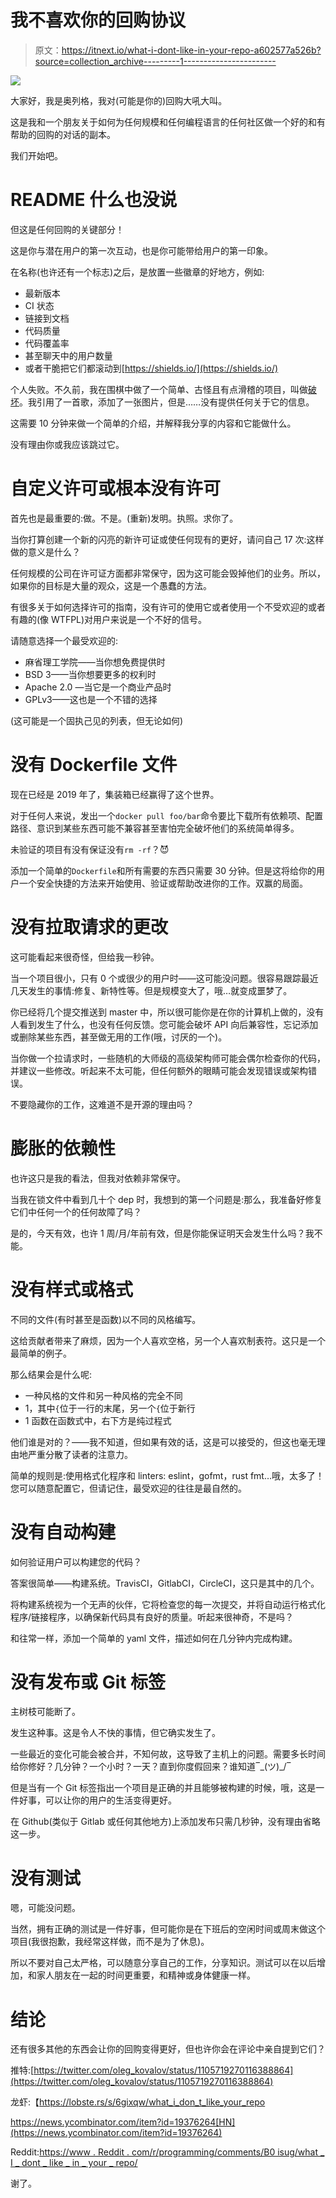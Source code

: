 # 我不喜欢你的回购协议

> 原文：<https://itnext.io/what-i-dont-like-in-your-repo-a602577a526b?source=collection_archive---------1----------------------->

![](img/2776a11c74ce85158b424416a462224d.png)

大家好，我是奥列格，我对(可能是你的)回购大吼大叫。

这是我和一个朋友关于如何为任何规模和任何编程语言的任何社区做一个好的和有帮助的回购的对话的副本。

我们开始吧。

# README 什么也没说

但这是任何回购的关键部分！

这是你与潜在用户的第一次互动，也是你可能带给用户的第一印象。

在名称(也许还有一个标志)之后，是放置一些徽章的好地方，例如:

*   最新版本
*   CI 状态
*   链接到文档
*   代码质量
*   代码覆盖率
*   甚至聊天中的用户数量
*   或者干脆把它们都滚动到[https://shields.io/](https://shields.io/)

个人失败。不久前，我在围棋中做了一个简单、古怪且有点滑稽的项目，叫做[破坏](http://github.com/cristaloleg/sabotage)。我引用了一首歌，添加了一张图片，但是……没有提供任何关于它的信息。

这需要 10 分钟来做一个简单的介绍，并解释我分享的内容和它能做什么。

没有理由你或我应该跳过它。

# 自定义许可或根本没有许可

首先也是最重要的:做。不是。(重新)发明。执照。求你了。

当你打算创建一个新的闪亮的新许可证或使任何现有的更好，请问自己 17 次:这样做的意义是什么？

任何规模的公司在许可证方面都非常保守，因为这可能会毁掉他们的业务。所以，如果你的目标是大量的观众，这是一个愚蠢的方法。

有很多关于如何选择许可的指南，没有许可的使用它或者使用一个不受欢迎的或者有趣的(像 WTFPL)对用户来说是一个不好的信号。

请随意选择一个最受欢迎的:

*   麻省理工学院——当你想免费提供时
*   BSD 3——当你想要更多的权利时
*   Apache 2.0 —当它是一个商业产品时
*   GPLv3——这也是一个不错的选择

(这可能是一个固执己见的列表，但无论如何)

# 没有 Dockerfile 文件

现在已经是 2019 年了，集装箱已经赢得了这个世界。

对于任何人来说，发出一个`docker pull foo/bar`命令要比下载所有依赖项、配置路径、意识到某些东西可能不兼容甚至害怕完全破坏他们的系统简单得多。

未验证的项目有没有保证没有`rm -rf`？😈

添加一个简单的`Dockerfile`和所有需要的东西只需要 30 分钟。但是这将给你的用户一个安全快捷的方法来开始使用、验证或帮助改进你的工作。双赢的局面。

# 没有拉取请求的更改

这可能看起来很奇怪，但给我一秒钟。

当一个项目很小，只有 0 个或很少的用户时——这可能没问题。很容易跟踪最近几天发生的事情:修复、新特性等。但是规模变大了，哦…就变成噩梦了。

你已经将几个提交推送到 master 中，所以很可能你是在你的计算机上做的，没有人看到发生了什么，也没有任何反馈。您可能会破坏 API 向后兼容性，忘记添加或删除某些东西，甚至做无用的工作(哦，讨厌的一个)。

当你做一个拉请求时，一些随机的大师级的高级架构师可能会偶尔检查你的代码，并建议一些修改。听起来不太可能，但任何额外的眼睛可能会发现错误或架构错误。

不要隐藏你的工作，这难道不是开源的理由吗？

# 膨胀的依赖性

也许这只是我的看法，但我对依赖非常保守。

当我在锁文件中看到几十个 dep 时，我想到的第一个问题是:那么，我准备好修复它们中任何一个的任何故障了吗？

是的，今天有效，也许 1 周/月/年前有效，但是你能保证明天会发生什么吗？我不能。

# 没有样式或格式

不同的文件(有时甚至是函数)以不同的风格编写。

这给贡献者带来了麻烦，因为一个人喜欢空格，另一个人喜欢制表符。这只是一个最简单的例子。

那么结果会是什么呢:

*   一种风格的文件和另一种风格的完全不同
*   1，其中`{`位于一行的末尾，另一个`{`位于新行
*   1 函数在函数式中，右下方是纯过程式

他们谁是对的？——我不知道，但如果有效的话，这是可以接受的，但这也毫无理由地严重分散了读者的注意力。

简单的规则是:使用格式化程序和 linters: eslint，gofmt，rust fmt…哦，太多了！您可以随意配置它，但请记住，最受欢迎的往往是最自然的。

# 没有自动构建

如何验证用户可以构建您的代码？

答案很简单——构建系统。TravisCI，GitlabCI，CircleCI，这只是其中的几个。

将构建系统视为一个无声的伙伴，它将检查您的每一次提交，并将自动运行格式化程序/链接程序，以确保新代码具有良好的质量。听起来很神奇，不是吗？

和往常一样，添加一个简单的 yaml 文件，描述如何在几分钟内完成构建。

# 没有发布或 Git 标签

主树枝可能断了。

发生这种事。这是令人不快的事情，但它确实发生了。

一些最近的变化可能会被合并，不知何故，这导致了主机上的问题。需要多长时间给你修好？几分钟？一个小时？一天？直到你度假回来？谁知道‾\_(ツ)_/‾

但是当有一个 Git 标签指出一个项目是正确的并且能够被构建的时候，哦，这是一件好事，可以让你的用户的生活变得更好。

在 Github(类似于 Gitlab 或任何其他地方)上添加发布只需几秒钟，没有理由省略这一步。

# 没有测试

嗯，可能没问题。

当然，拥有正确的测试是一件好事，但可能你是在下班后的空闲时间或周末做这个项目(我很抱歉，我经常这样做，而不是为了休息)。

所以不要对自己太严格，可以随意分享自己的工作，分享知识。测试可以在以后增加，和家人朋友在一起的时间更重要，和精神或身体健康一样。

# 结论

还有很多其他的东西会让你的回购变得更好，但也许你会在评论中亲自提到它们？

推特:[https://twitter.com/oleg_kovalov/status/1105719270116388864](https://twitter.com/oleg_kovalov/status/1105719270116388864)

龙虾:【https://lobste.rs/s/6gixqw/what_i_don_t_like_your_repo 

https://news.ycombinator.com/item?id=19376264[HN](https://news.ycombinator.com/item?id=19376264)

Reddit:[https://www . Reddit . com/r/programming/comments/B0 isug/what _ I _ dont _ like _ in _ your _ repo/](https://www.reddit.com/r/programming/comments/b0isug/what_i_dont_like_in_your_repo/)

谢了。